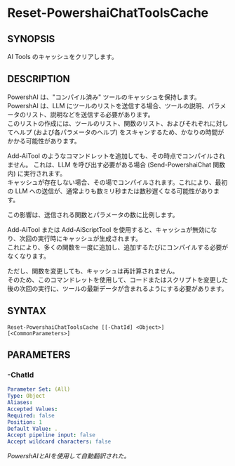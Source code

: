 ﻿---
external help file: powershai-help.xml
schema: 2.0.0
powershai: true
---

# Reset-PowershaiChatToolsCache

## SYNOPSIS <!--!= @#Synop !-->
AI Tools のキャッシュをクリアします。

## DESCRIPTION <!--!= @#Desc !-->
PowershAI は、"コンパイル済み" ツールのキャッシュを保持します。
PowershAI は、LLM にツールのリストを送信する場合、ツールの説明、パラメータのリスト、説明などを送信する必要があります。  
このリストの作成には、ツールのリスト、関数のリスト、およびそれぞれに対してヘルプ (および各パラメータのヘルプ) をスキャンするため、かなりの時間がかかる可能性があります。

Add-AiTool のようなコマンドレットを追加しても、その時点でコンパイルされません。
これは、LLM を呼び出す必要がある場合 (Send-PowershaiChat 関数内) に実行されます。  
キャッシュが存在しない場合、その場でコンパイルされます。これにより、最初の LLM への送信が、通常よりも数ミリ秒または数秒遅くなる可能性があります。  

この影響は、送信される関数とパラメータの数に比例します。  

Add-AiTool または Add-AiScriptTool を使用すると、キャッシュが無効になり、次回の実行時にキャッシュが生成されます。  
これにより、多くの関数を一度に追加し、追加するたびにコンパイルする必要がなくなります。

ただし、関数を変更しても、キャッシュは再計算されません。  
そのため、このコマンドレットを使用して、コードまたはスクリプトを変更した後の次回の実行に、ツールの最新データが含まれるようにする必要があります。

## SYNTAX <!--!= @#Syntax !-->

```
Reset-PowershaiChatToolsCache [[-ChatId] <Object>] [<CommonParameters>]
```

## PARAMETERS <!--!= @#Params !-->

### -ChatId

```yml
Parameter Set: (All)
Type: Object
Aliases: 
Accepted Values: 
Required: false
Position: 1
Default Value: .
Accept pipeline input: false
Accept wildcard characters: false
```




<!--PowershaiAiDocBlockStart-->
_PowershAIとAIを使用して自動翻訳された。_
<!--PowershaiAiDocBlockEnd-->
